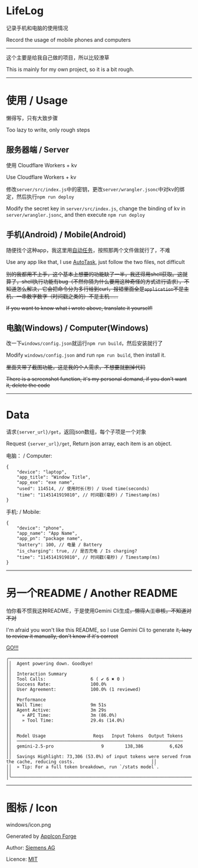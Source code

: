# LifeLog

记录手机和电脑的使用情况

Record the usage of mobile phones and computers

---

这个主要是给我自己做的项目，所以比较潦草

This is mainly for my own project, so it is a bit rough.

---

# 使用 / Usage

懒得写，只有大致步骤

Too lazy to write, only rough steps

## 服务器端 / Server

使用 Cloudflare Workers + kv

Use Cloudflare Workers + kv

修改`server/src/index.js`中的密钥，更改`server/wrangler.jsonc`中对kv的绑定，然后执行`npm run deploy`

Modify the secret key in `server/src/index.js`, change the binding of kv in `server/wrangler.jsonc`, and then execute `npm run deploy`

## 手机(Android) / Mobile(Android)

随便找个这种app，我这里用[自动任务](https://github.com/xjunz/AutoTask)，按照那两个文件做就行了，不难

Use any app like that, I use [AutoTask](https://github.com/xjunz/AutoTask), just follow the two files, not difficult

~~别的我都用不上手，这个基本上想要的功能缺了一半，我还得用shell获取。这就算了，shell执行功能有bug（不然你猜为什么要用这种奇怪的方式进行请求），不知道怎么解决，它会把命令分为多行给到curl，报错里面全是`application`不是主机、一串数字数字（时间戳之类的）不是主机……~~

~~If you want to know what i wrote above, translate it yourself!~~

## 电脑(Windows) / Computer(Windows)

改一下`windows/config.json`就运行`npm run build`，然后安装就行了

Modify `windows/config.json` and run `npm run build`, then install it.

~~里面夹带了截图功能，这是我的个人需求，不想要就删掉代码~~

~~There is a screenshot function, it's my personal demand, if you don't want it, delete the code~~

---

# Data

请求`{server_url}/get`，返回json数组，每个子项是一个对象

Request `{server_url}/get`, Return json array, each item is an object.

电脑： / Computer:

```jsonc
{
    "device": "laptop",
    "app_title": "Window Title",
    "app_exe": "exe name",
    "used": 114514, // 使用时长(秒) / Used time(seconds)
    "time": "1145141919810", // 时间戳(毫秒) / Timestamp(ms)
}
```

手机: / Mobile:

```jsonc
{
    "device": "phone",
    "app_name": "App Name",
    "app_pn": "package name",
    "battery": 100, // 电量 / Battery
    "is_charging": true, // 是否充电 / Is charging?
    "time": "1145141919810", // 时间戳(毫秒) / Timestamp(ms)
}
```

---

# 另一个README / Another README

怕你看不惯我这种README，于是使用Gemini Cli生成~~，懒得人工审核，不知道对不对~~

I'm afraid you won't like this README, so I use Gemini Cli to generate it~~, lazy to review it manually, don't know if it's correct~~

[GO!!!](README_GC.md)

```
╭────────────────────────────────────────────────────────────────────────────────────────────────────────────────────────────╮│                                                                                                                            ││  Agent powering down. Goodbye!                                                                                             ││                                                                                                                            ││  Interaction Summary                                                                                                       ││  Tool Calls:                 6 ( ✔ 6 ✖ 0 )                                                                                 ││  Success Rate:               100.0%                                                                                        ││  User Agreement:             100.0% (1 reviewed)                                                                           ││                                                                                                                            ││  Performance                                                                                                               ││  Wall Time:                  9m 51s                                                                                        ││  Agent Active:               3m 29s                                                                                        ││    » API Time:               3m (86.0%)                                                                                    ││    » Tool Time:              29.4s (14.0%)                                                                                 ││                                                                                                                            ││                                                                                                                            ││  Model Usage                  Reqs   Input Tokens  Output Tokens                                                           ││  ───────────────────────────────────────────────────────────────                                                           ││  gemini-2.5-pro                  9        138,386          6,626                                                           ││                                                                                                                            ││  Savings Highlight: 73,306 (53.0%) of input tokens were served from the cache, reducing costs.                             ││                                                                                                                            ││  » Tip: For a full token breakdown, run `/stats model`.                                                                    ││                                                                                                                            │╰────────────────────────────────────────────────────────────────────────────────────────────────────────────────────────────╯
```

---

# 图标 / Icon

windows/icon.png

Generated by [AppIcon Forge](https://zhangyu1818.github.io/appicon-forge/)

Author: [Siemens AG](https://github.com/siemens/ix-icons)

Licence: [MIT](https://github.com/siemens/ix-icons/blob/main/LICENSE.md)